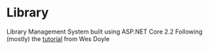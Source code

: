 # Library

Library Management System built using ASP.NET Core 2.2
Following (mostly) the [tutorial](https://github.com/wesdoyle/library-management-system) from Wes Doyle
